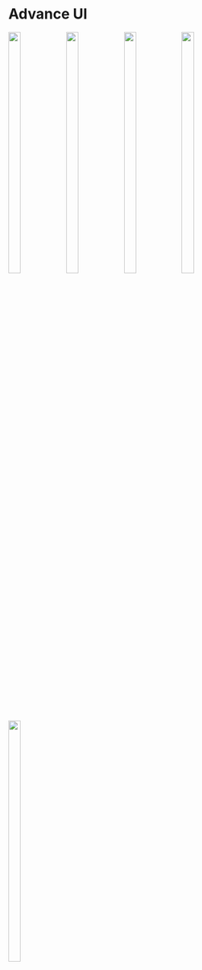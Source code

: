 # Advance UI

<img src="https://github.com/user-attachments/assets/7295128d-34de-4fa6-bfc7-1a62c89b5ac8" height=35% width=22%>
<img src="https://github.com/user-attachments/assets/02582669-4b1b-4b78-ad79-a4b39ec7160a" height=35% width=22%>
<img src="https://github.com/user-attachments/assets/9765a564-a2d6-442b-be97-92aa725e3dd0" height=35% width=22%>
<img src="https://github.com/user-attachments/assets/bfc865ab-0eae-47c1-b403-1a912934b302" height=35% width=22%>
<img src="https://github.com/user-attachments/assets/e37b35c7-5b14-47c5-a7d1-f79a7400094d" height=35% width=22%>


